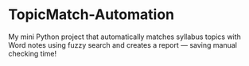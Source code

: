 # TopicMatch-Automation
My mini Python project that automatically matches syllabus topics with Word notes using fuzzy search and creates a report — saving manual checking time!
